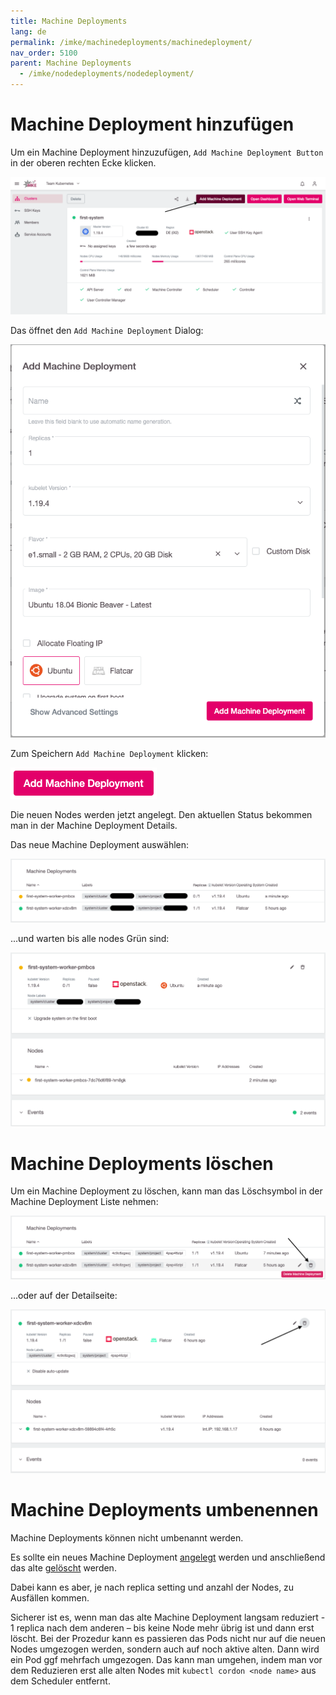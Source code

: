 ```yaml
---
title: Machine Deployments
lang: de
permalink: /imke/machinedeployments/machinedeployment/
nav_order: 5100
parent: Machine Deployments
  - /imke/nodedeployments/nodedeployment/
---
```


# Machine Deployment hinzufügen

Um ein Machine Deployment hinzuzufügen, `Add Machine Deployment Button` in der oberen rechten Ecke klicken.

![add_node_deployment](add_nodedep.png)

Das öffnet den  `Add Machine Deployment` Dialog:

![add_dialog](add_dialog.png)

Zum Speichern `Add Machine Deployment` klicken:

![add_button](add_button.png)

Die neuen Nodes werden jetzt angelegt. Den aktuellen Status bekommen man in der Machine Deployment Details.  

Das neue Machine Deployment auswählen:

![node_deployment_overview](node_deployment_overview.png)

...und warten bis alle nodes Grün sind:

![node_deployment_status](node_deployment_status.png)

# Machine Deployments löschen

Um ein Machine Deployment zu löschen, kann man das Löschsymbol in der Machine Deployment Liste nehmen:

![delete_from_list](delete_from_list.png)

...oder auf der Detailseite:

![delete_from_details](delete_from_details.png)

# Machine Deployments umbenennen

Machine Deployments können nicht umbenannt werden.

Es sollte ein neues Machine Deployment [angelegt](#node-deployment-hinzufgen) werden und anschließend das alte [gelöscht](#node-deployments-lschen) werden.

Dabei kann es aber, je nach replica setting und anzahl der Nodes, zu Ausfällen kommen.

Sicherer ist es, wenn man das alte Machine Deployment langsam reduziert - 1 replica nach dem anderen – bis keine Node mehr übrig ist und dann erst löscht. Bei der Prozedur kann es passieren das Pods nicht nur auf die neuen Nodes umgezogen werden, sondern auch auf noch aktive alten. Dann wird ein Pod ggf mehrfach umgezogen. Das kann man umgehen, indem man vor dem Reduzieren erst alle alten Nodes mit `kubectl cordon <node name>` aus dem Scheduler entfernt.
